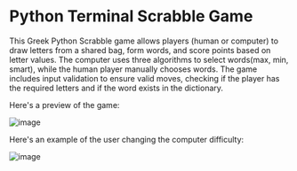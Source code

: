 # Python Terminal Scrabble Game 

This Greek Python Scrabble game allows players (human or computer) to draw letters from a shared bag, form words, and score points based on letter values. The computer uses three algorithms to select words(max, min, smart), while the human player manually chooses words. The game includes input validation to ensure valid moves, checking if the player has the required letters and if the word exists in the dictionary.


Here's a preview of the game:

![image](https://github.com/user-attachments/assets/523be629-11e0-4660-bb48-35cc15bfe9f4)



Here's an example of the user changing the computer difficulty:

![image](https://github.com/user-attachments/assets/413421ad-2166-49fb-8d94-428289e34684)

